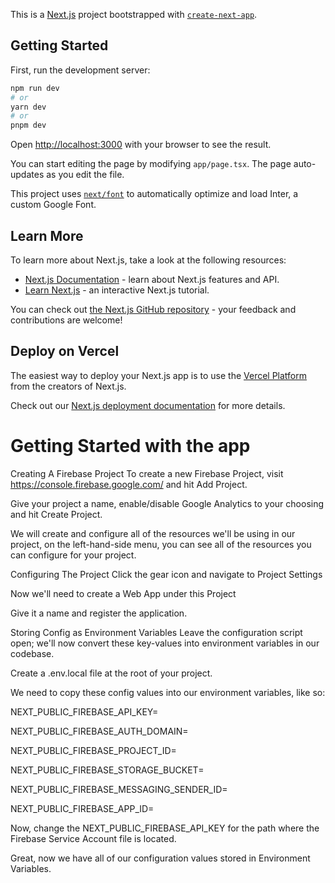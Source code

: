 This is a [Next.js](https://nextjs.org/) project bootstrapped with [`create-next-app`](https://github.com/vercel/next.js/tree/canary/packages/create-next-app).

## Getting Started

First, run the development server:

```bash
npm run dev
# or
yarn dev
# or
pnpm dev
```

Open [http://localhost:3000](http://localhost:3000) with your browser to see the result.

You can start editing the page by modifying `app/page.tsx`. The page auto-updates as you edit the file.

This project uses [`next/font`](https://nextjs.org/docs/basic-features/font-optimization) to automatically optimize and load Inter, a custom Google Font.

## Learn More

To learn more about Next.js, take a look at the following resources:

- [Next.js Documentation](https://nextjs.org/docs) - learn about Next.js features and API.
- [Learn Next.js](https://nextjs.org/learn) - an interactive Next.js tutorial.

You can check out [the Next.js GitHub repository](https://github.com/vercel/next.js/) - your feedback and contributions are welcome!

## Deploy on Vercel

The easiest way to deploy your Next.js app is to use the [Vercel Platform](https://vercel.com/new?utm_medium=default-template&filter=next.js&utm_source=create-next-app&utm_campaign=create-next-app-readme) from the creators of Next.js.

Check out our [Next.js deployment documentation](https://nextjs.org/docs/deployment) for more details.

# Getting Started with the app

Creating A Firebase Project
To create a new Firebase Project, visit https://console.firebase.google.com/ and hit Add Project.

Give your project a name, enable/disable Google Analytics to your choosing and hit Create Project.

We  will create and configure all of the resources we'll be using in our project, on the left-hand-side menu, you can see all of the resources you can configure for your project.


Configuring The Project
Click the gear icon and navigate to Project Settings

Now we'll need to create a Web App under this Project

Give it a name and register the application.

Storing Config as Environment Variables
Leave the configuration script open; we'll now convert these key-values into environment variables in our codebase.

Create a .env.local file at the root of your project.

We need to copy these config values into our environment variables, like so:

NEXT_PUBLIC_FIREBASE_API_KEY=<your-api-key>

NEXT_PUBLIC_FIREBASE_AUTH_DOMAIN=<your-auth-domain>

NEXT_PUBLIC_FIREBASE_PROJECT_ID=<your-project-id>

NEXT_PUBLIC_FIREBASE_STORAGE_BUCKET=<your-storage-bucket>

NEXT_PUBLIC_FIREBASE_MESSAGING_SENDER_ID=<your-sender-id>

NEXT_PUBLIC_FIREBASE_APP_ID=<your-firebase-app-id>

Now, change the NEXT_PUBLIC_FIREBASE_API_KEY for the path where the Firebase Service Account file is located.

Great, now we have all of our configuration values stored in Environment Variables.



